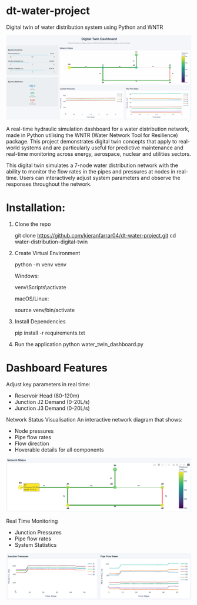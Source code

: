 # dt-water-project
Digital twin of water distribution system using Python and WNTR

![Demo](images/demo.gif)

A real-time hydraulic simulation dashboard for a water distribution network, made in Python utilising the WNTR (Water Network Tool for Resilience) package. This project demonstrates digital twin concepts that apply to real-world systems and are particularly useful for predictive maintenance and real-time monitoring across energy, aerospace, nuclear and utilities sectors.

This digital twin simulates a 7-node water distribution network with the ability to monitor the flow rates in the pipes and pressures at nodes in real-time. Users can interactively adjust system parameters and observe the responses throughout the network.

# Installation:
1. Clone the repo
   
   git clone https://github.com/kieranfarrar04/dt-water-project.git
   cd water-distribution-digital-twin

2. Create Virtual Environment
   
   python -m venv venv
   
   Windows:
   
   venv\Scripts\activate
   
   macOS/Linux:
   
   source venv/bin/activate
   
4. Install Dependencies
   
   pip install -r requirements.txt

5. Run the application
   python water_twin_dashboard.py

# Dashboard Features
Adjust key parameters in real time:
- Reservoir Head (80-120m)
- Junction J2 Demand (0-20L/s)
- Junction J3 Demand (0-20L/s)

Network Status Visualisation
An interactive network diagram that shows:

- Node pressures
- Pipe flow rates
- Flow direction
- Hoverable details for all components
  
![Network Diagram](images/networkhover.PNG)

Real Time Monitoring

- Junction Pressures
- Pipe flow rates
- System Statistics

![Real Time Graphs](images/livegraphs.png)

